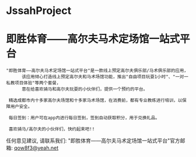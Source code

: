 # JssahProject
# 即胜体育——高尔夫马术定场馆一站式平台

    "即胜体育——高尔夫马术定场馆一站式平台"是一款线上预定高尔夫俱乐部/马术俱乐部的应用，
          该应用倾心打造线上预定高尔夫和马术场馆功能，推出"自由项目玩耍1小时"、"一对一私教项目体验"等两个套餐，
          意在给喜欢骑马和高尔夫玩耍的小伙伴们，提供一个预约的平台。
     
     精选成都市内十多家高尔夫场馆和十多家马术场馆，在消费前，都有专业教练进行培训，以保障用户安全。

     每日签到：用户可在app内进行每日签到，签到自动获取积分，用于兑换礼品。
     
     喜欢骑马/高尔夫的小伙伴们，快约起来吧!!

   任何意见建议, 请联系我们: 
   "即胜体育——高尔夫马术定场馆一站式平台"官方邮箱: qow8f3@yeah.net
